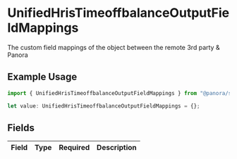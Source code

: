 # UnifiedHrisTimeoffbalanceOutputFieldMappings

The custom field mappings of the object between the remote 3rd party & Panora

## Example Usage

```typescript
import { UnifiedHrisTimeoffbalanceOutputFieldMappings } from "@panora/sdk/models/components";

let value: UnifiedHrisTimeoffbalanceOutputFieldMappings = {};
```

## Fields

| Field       | Type        | Required    | Description |
| ----------- | ----------- | ----------- | ----------- |
